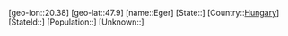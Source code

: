 ﻿---
location: [47.9,20.38]
type: City
tags:
- geo/City


SpocWebEntityId: 29980
isDeleted: false
confidential: public

---
[geo-lon::20.38]
[geo-lat::47.9]
[name::Eger]
[State::]
[Country::[Hungary](geo/Continent/Europe/Hungary.md)]
[StateId::]
[Population::]
[Unknown::]


